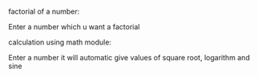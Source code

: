 factorial of a number:

Enter a number which u want a factorial


calculation using math module:

Enter a number
it will automatic give values of square root, logarithm and sine
